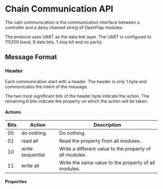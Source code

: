 # Chain Communication API

The cain communication is the communication interface between a controller and a daisy chained string of OpenFlap modules.

The protocol uses UART as the data link layer. The UART is configured to 115200 baud, 8 data bits, 1 stop bit and no parity.

## Message Format

### Header

Each communication start with a header. The header is only 1 byte and communicates the intent of the message.

The two most significant bits of the header byte indicate the action. The remaining 6 bits indicate the property on which the action will be taken.

#### Actions

| Bits | Action           | Description                                             |
|------|------------------|---------------------------------------------------------|
| 00   | do nothing       | Do nothing.                                             |
| 01   | read all         | Read the property from all modules.                     |
| 10   | write sequential | Write a different value to the property of all modules. |
| 11   | write all        | Write the same value to the property of all modules.    |

#### Properties

